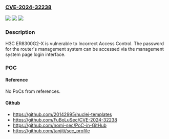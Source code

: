 ### [CVE-2024-32238](https://cve.mitre.org/cgi-bin/cvename.cgi?name=CVE-2024-32238)
![](https://img.shields.io/static/v1?label=Product&message=n%2Fa&color=blue)
![](https://img.shields.io/static/v1?label=Version&message=n%2Fa&color=blue)
![](https://img.shields.io/static/v1?label=Vulnerability&message=n%2Fa&color=brighgreen)

### Description

H3C ER8300G2-X is vulnerable to Incorrect Access Control. The password for the router's management system can be accessed via the management system page login interface.

### POC

#### Reference
No PoCs from references.

#### Github
- https://github.com/20142995/nuclei-templates
- https://github.com/FuBoLuSec/CVE-2024-32238
- https://github.com/nomi-sec/PoC-in-GitHub
- https://github.com/tanjiti/sec_profile

